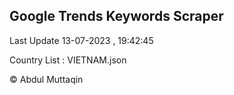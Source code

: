 

## Google Trends Keywords Scraper 
 
Last Update 13-07-2023 , 19:42:45

Country List :
VIETNAM.json



© Abdul Muttaqin 
